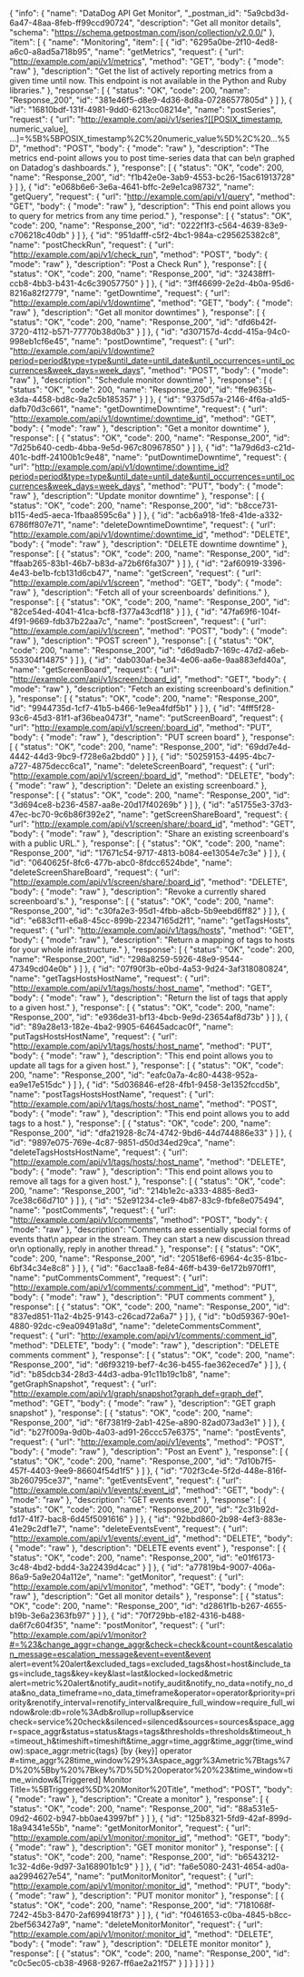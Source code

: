 {
  "info": {
    "name": "DataDog API Get Monitor",
    "_postman_id": "5a9cbd3d-6a47-48aa-8feb-ff99ccd90724",
    "description": "Get all monitor details",
    "schema": "https://schema.getpostman.com/json/collection/v2.0.0/"
  },
  "item": [
    {
      "name": "Monitoring",
      "item": [
        {
          "id": "6295a0be-2f10-4ed8-a6c0-a8ad5a718b95",
          "name": "getMetrics",
          "request": {
            "url": "http://example.com/api/v1/metrics",
            "method": "GET",
            "body": {
              "mode": "raw"
            },
            "description": "Get the list of actively reporting metrics from a given time until now. This endpoint is not available in the Python and Ruby libraries."
          },
          "response": [
            {
              "status": "OK",
              "code": 200,
              "name": "Response_200",
              "id": "381e46f5-d8e9-4d36-8d8a-07286577805d"
            }
          ]
        },
        {
          "id": "16810bdf-131f-4981-9dd0-6213cc08214e",
          "name": "postSeries",
          "request": {
            "url": "http://example.com/api/v1/series?[[POSIX_timestamp, numeric_value], ...]=%5B%5BPOSIX_timestamp%2C%20numeric_value%5D%2C%20...%5D",
            "method": "POST",
            "body": {
              "mode": "raw"
            },
            "description": "The metrics end-point allows you to post time-series data that can be\n          graphed on Datadog's dashboards."
          },
          "response": [
            {
              "status": "OK",
              "code": 200,
              "name": "Response_200",
              "id": "f1b42e0e-3ab9-4553-bc26-15ac61913728"
            }
          ]
        },
        {
          "id": "e068b6e6-3e6a-4641-bffc-2e9e1ca98732",
          "name": "getQuery",
          "request": {
            "url": "http://example.com/api/v1/query",
            "method": "GET",
            "body": {
              "mode": "raw"
            },
            "description": "This end point allows you to query for metrics from any time period."
          },
          "response": [
            {
              "status": "OK",
              "code": 200,
              "name": "Response_200",
              "id": "0222f1f3-c564-4639-83e9-c706218c40db"
            }
          ]
        },
        {
          "id": "951dafff-c5f2-4bc1-984a-c295625382c8",
          "name": "postCheckRun",
          "request": {
            "url": "http://example.com/api/v1/check_run",
            "method": "POST",
            "body": {
              "mode": "raw"
            },
            "description": "Post a Check Run"
          },
          "response": [
            {
              "status": "OK",
              "code": 200,
              "name": "Response_200",
              "id": "32438ff1-ccb8-4bb3-b431-4c6c39057750"
            }
          ]
        },
        {
          "id": "3ff46699-2e2d-4b0a-95d6-8216a82f2779",
          "name": "getDowntime",
          "request": {
            "url": "http://example.com/api/v1/downtime",
            "method": "GET",
            "body": {
              "mode": "raw"
            },
            "description": "Get all monitor downtimes"
          },
          "response": [
            {
              "status": "OK",
              "code": 200,
              "name": "Response_200",
              "id": "dfd6b42f-3720-4112-b571-77770b38d0b3"
            }
          ]
        },
        {
          "id": "d307157d-4cdd-415a-94c0-998eb1cf6e45",
          "name": "postDowntime",
          "request": {
            "url": "http://example.com/api/v1/downtime?period=period&type=type&until_date=until_date&until_occurrences=until_occurrences&week_days=week_days",
            "method": "POST",
            "body": {
              "mode": "raw"
            },
            "description": "Schedule monitor downtime"
          },
          "response": [
            {
              "status": "OK",
              "code": 200,
              "name": "Response_200",
              "id": "ffe9635b-e3da-4458-bd8c-9a2c5b185357"
            }
          ]
        },
        {
          "id": "9375d57a-2146-4f6a-a1d5-dafb70d3c661",
          "name": "getDowntimeDowntime",
          "request": {
            "url": "http://example.com/api/v1/downtime/:downtime_id",
            "method": "GET",
            "body": {
              "mode": "raw"
            },
            "description": "Get a monitor downtime"
          },
          "response": [
            {
              "status": "OK",
              "code": 200,
              "name": "Response_200",
              "id": "7d25b640-cedb-4bba-9e5d-967c80967850"
            }
          ]
        },
        {
          "id": "1a79d6d3-c21d-401c-bdff-24100b1c9e48",
          "name": "putDowntimeDowntime",
          "request": {
            "url": "http://example.com/api/v1/downtime/:downtime_id?period=period&type=type&until_date=until_date&until_occurrences=until_occurrences&week_days=week_days",
            "method": "PUT",
            "body": {
              "mode": "raw"
            },
            "description": "Update monitor downtime"
          },
          "response": [
            {
              "status": "OK",
              "code": 200,
              "name": "Response_200",
              "id": "b8cce731-b115-4ed5-aeca-1fbaa8595c6a"
            }
          ]
        },
        {
          "id": "acb6a918-1fe8-41de-a332-6786ff807e71",
          "name": "deleteDowntimeDowntime",
          "request": {
            "url": "http://example.com/api/v1/downtime/:downtime_id",
            "method": "DELETE",
            "body": {
              "mode": "raw"
            },
            "description": "DELETE downtime downtime"
          },
          "response": [
            {
              "status": "OK",
              "code": 200,
              "name": "Response_200",
              "id": "ffaab265-83b1-46b7-b83d-a72b6f6fa307"
            }
          ]
        },
        {
          "id": "2af60919-3396-4e43-be1b-fcb131d6cb47",
          "name": "getScreen",
          "request": {
            "url": "http://example.com/api/v1/screen",
            "method": "GET",
            "body": {
              "mode": "raw"
            },
            "description": "Fetch all of your screenboards' definitions."
          },
          "response": [
            {
              "status": "OK",
              "code": 200,
              "name": "Response_200",
              "id": "82ce54ed-4041-41ca-bcf8-f377a43cdf18"
            }
          ]
        },
        {
          "id": "47fa69f6-104f-4f91-9669-fdb37b22aa7c",
          "name": "postScreen",
          "request": {
            "url": "http://example.com/api/v1/screen",
            "method": "POST",
            "body": {
              "mode": "raw"
            },
            "description": "POST screen"
          },
          "response": [
            {
              "status": "OK",
              "code": 200,
              "name": "Response_200",
              "id": "d6d9adb7-169c-47d2-a6eb-553304f14875"
            }
          ]
        },
        {
          "id": "dab030af-be34-4e06-aa6e-9aa883efd40a",
          "name": "getScreenBoard",
          "request": {
            "url": "http://example.com/api/v1/screen/:board_id",
            "method": "GET",
            "body": {
              "mode": "raw"
            },
            "description": "Fetch an existing screenboard's definition."
          },
          "response": [
            {
              "status": "OK",
              "code": 200,
              "name": "Response_200",
              "id": "9944735d-1cf7-41b5-b466-1e9ea4fdf5b1"
            }
          ]
        },
        {
          "id": "4fff5f28-93c6-45d3-81f1-af36bea0473f",
          "name": "putScreenBoard",
          "request": {
            "url": "http://example.com/api/v1/screen/:board_id",
            "method": "PUT",
            "body": {
              "mode": "raw"
            },
            "description": "PUT screen board"
          },
          "response": [
            {
              "status": "OK",
              "code": 200,
              "name": "Response_200",
              "id": "69dd7e4d-4442-44d3-9bc9-f728e6a2bdd0"
            }
          ]
        },
        {
          "id": "50259153-4495-4bc7-a727-4875decc6ca1",
          "name": "deleteScreenBoard",
          "request": {
            "url": "http://example.com/api/v1/screen/:board_id",
            "method": "DELETE",
            "body": {
              "mode": "raw"
            },
            "description": "Delete an existing screenboard."
          },
          "response": [
            {
              "status": "OK",
              "code": 200,
              "name": "Response_200",
              "id": "3d694ce8-b236-4587-aa8e-20d17f40269b"
            }
          ]
        },
        {
          "id": "a51755e3-37d3-47ec-bc70-9c6b86f392e2",
          "name": "getScreenShareBoard",
          "request": {
            "url": "http://example.com/api/v1/screen/share/:board_id",
            "method": "GET",
            "body": {
              "mode": "raw"
            },
            "description": "Share an existing screenboard's with a public URL."
          },
          "response": [
            {
              "status": "OK",
              "code": 200,
              "name": "Response_200",
              "id": "17671c54-9717-4813-b084-ee13054e7c3e"
            }
          ]
        },
        {
          "id": "0640625f-8fc6-477b-abc0-8fdcc6524bde",
          "name": "deleteScreenShareBoard",
          "request": {
            "url": "http://example.com/api/v1/screen/share/:board_id",
            "method": "DELETE",
            "body": {
              "mode": "raw"
            },
            "description": "Revoke a currently shared screenboard's."
          },
          "response": [
            {
              "status": "OK",
              "code": 200,
              "name": "Response_200",
              "id": "c30fa2e3-95d1-4fbb-a8cb-5b9eebd6ff82"
            }
          ]
        },
        {
          "id": "e683cf11-e6a8-45cc-899b-22347165d2f1",
          "name": "getTagsHosts",
          "request": {
            "url": "http://example.com/api/v1/tags/hosts",
            "method": "GET",
            "body": {
              "mode": "raw"
            },
            "description": "Return a mapping of tags to hosts for your whole infrastructure."
          },
          "response": [
            {
              "status": "OK",
              "code": 200,
              "name": "Response_200",
              "id": "298a8259-5926-48e9-9544-47349cd04e0b"
            }
          ]
        },
        {
          "id": "07f90f3b-e0bd-4a53-9d24-3af318080824",
          "name": "getTagsHostsHostName",
          "request": {
            "url": "http://example.com/api/v1/tags/hosts/:host_name",
            "method": "GET",
            "body": {
              "mode": "raw"
            },
            "description": "Return the list of tags that apply to a given host."
          },
          "response": [
            {
              "status": "OK",
              "code": 200,
              "name": "Response_200",
              "id": "e936de31-bf13-4bcb-9e9d-23654af8d73b"
            }
          ]
        },
        {
          "id": "89a28e13-182e-4ba2-9905-64645adcac0f",
          "name": "putTagsHostsHostName",
          "request": {
            "url": "http://example.com/api/v1/tags/hosts/:host_name",
            "method": "PUT",
            "body": {
              "mode": "raw"
            },
            "description": "This end point allows you to update all tags for a given host."
          },
          "response": [
            {
              "status": "OK",
              "code": 200,
              "name": "Response_200",
              "id": "eafc0a7a-4c80-4438-952a-ea9e17e515dc"
            }
          ]
        },
        {
          "id": "5d036846-ef28-4fb1-9458-3e1352fccd5b",
          "name": "postTagsHostsHostName",
          "request": {
            "url": "http://example.com/api/v1/tags/hosts/:host_name",
            "method": "POST",
            "body": {
              "mode": "raw"
            },
            "description": "This end point allows you to add tags to a host."
          },
          "response": [
            {
              "status": "OK",
              "code": 200,
              "name": "Response_200",
              "id": "dfa21928-8c74-4742-9bd6-44d744886e33"
            }
          ]
        },
        {
          "id": "9897e075-769e-4c87-9851-d50d34ed29ca",
          "name": "deleteTagsHostsHostName",
          "request": {
            "url": "http://example.com/api/v1/tags/hosts/:host_name",
            "method": "DELETE",
            "body": {
              "mode": "raw"
            },
            "description": "This end point allows you to remove all tags for a given host."
          },
          "response": [
            {
              "status": "OK",
              "code": 200,
              "name": "Response_200",
              "id": "214b1e2c-a333-4885-8ed3-7ce38c66d710"
            }
          ]
        },
        {
          "id": "52e91234-c1e9-4b87-83c9-fbfe8e075494",
          "name": "postComments",
          "request": {
            "url": "http://example.com/api/v1/comments",
            "method": "POST",
            "body": {
              "mode": "raw"
            },
            "description": "Comments are essentially special forms of events that\n          appear in the stream. They can start a new discussion thread or\n          optionally, reply in another thread."
          },
          "response": [
            {
              "status": "OK",
              "code": 200,
              "name": "Response_200",
              "id": "20518ef6-6964-4c35-81bc-6bf34c34e8c8"
            }
          ]
        },
        {
          "id": "6acc1aa8-fe84-46ff-b439-6e172b970ff1",
          "name": "putCommentsComment",
          "request": {
            "url": "http://example.com/api/v1/comments/:comment_id",
            "method": "PUT",
            "body": {
              "mode": "raw"
            },
            "description": "PUT comments comment"
          },
          "response": [
            {
              "status": "OK",
              "code": 200,
              "name": "Response_200",
              "id": "837ed851-11a2-4b25-9143-c26cad72a6a7"
            }
          ]
        },
        {
          "id": "b0d59367-90e1-4880-92dc-c9ea09491a8d",
          "name": "deleteCommentsComment",
          "request": {
            "url": "http://example.com/api/v1/comments/:comment_id",
            "method": "DELETE",
            "body": {
              "mode": "raw"
            },
            "description": "DELETE comments comment"
          },
          "response": [
            {
              "status": "OK",
              "code": 200,
              "name": "Response_200",
              "id": "d6f93219-bef7-4c36-b455-fae362eced7e"
            }
          ]
        },
        {
          "id": "b85dcb34-28d3-44d3-adba-91c11b19c1b8",
          "name": "getGraphSnapshot",
          "request": {
            "url": "http://example.com/api/v1/graph/snapshot?graph_def=graph_def",
            "method": "GET",
            "body": {
              "mode": "raw"
            },
            "description": "GET graph snapshot"
          },
          "response": [
            {
              "status": "OK",
              "code": 200,
              "name": "Response_200",
              "id": "6f7381f9-2ab1-425e-a890-82ad073ad3e1"
            }
          ]
        },
        {
          "id": "b27f009a-9d0b-4a03-ad91-26ccc57e6375",
          "name": "postEvents",
          "request": {
            "url": "http://example.com/api/v1/events",
            "method": "POST",
            "body": {
              "mode": "raw"
            },
            "description": "Post an Event"
          },
          "response": [
            {
              "status": "OK",
              "code": 200,
              "name": "Response_200",
              "id": "7d10b7f5-457f-4403-9ee9-86604f54d1f5"
            }
          ]
        },
        {
          "id": "702f3c4e-5f2d-448e-816f-3b260795ce37",
          "name": "getEventsEvent",
          "request": {
            "url": "http://example.com/api/v1/events/:event_id",
            "method": "GET",
            "body": {
              "mode": "raw"
            },
            "description": "GET events event"
          },
          "response": [
            {
              "status": "OK",
              "code": 200,
              "name": "Response_200",
              "id": "2c31b92d-fd17-41f7-bac8-6d45f5091616"
            }
          ]
        },
        {
          "id": "92bbd860-2b98-4ef3-883e-41e29c2df1e7",
          "name": "deleteEventsEvent",
          "request": {
            "url": "http://example.com/api/v1/events/:event_id",
            "method": "DELETE",
            "body": {
              "mode": "raw"
            },
            "description": "DELETE events event"
          },
          "response": [
            {
              "status": "OK",
              "code": 200,
              "name": "Response_200",
              "id": "e01f6173-3c48-4bd2-bdd4-3a22439d4cac"
            }
          ]
        },
        {
          "id": "a77819b4-9007-406a-86a9-5a9e204a112e",
          "name": "getMonitor",
          "request": {
            "url": "http://example.com/api/v1/monitor",
            "method": "GET",
            "body": {
              "mode": "raw"
            },
            "description": "Get all monitor details"
          },
          "response": [
            {
              "status": "OK",
              "code": 200,
              "name": "Response_200",
              "id": "d2861f1b-b267-4655-b19b-3e6a2363fb97"
            }
          ]
        },
        {
          "id": "70f729bb-e182-4316-b488-da6f7c604f35",
          "name": "postMonitor",
          "request": {
            "url": "http://example.com/api/v1/monitor?#=%23&change_aggr=change_aggr&check=check&count=count&escalation_message=escalation_message&event=event&event alert=event%20alert&excluded_tags=excluded_tags&host=host&include_tags=include_tags&key=key&last=last&locked=locked&metric alert=metric%20alert&notify_audit=notify_audit&notify_no_data=notify_no_data&no_data_timeframe=no_data_timeframe&operator=operator&priority=priority&renotify_interval=renotify_interval&require_full_window=require_full_window&role:db=role%3Adb&rollup=rollup&service check=service%20check&silenced=silenced&sources=sources&space_aggr=space_aggr&status=status&tags=tags&thresholds=thresholds&timeout_h=timeout_h&timeshift=timeshift&time_aggr=time_aggr&time_aggr(time_window):space_aggr:metric{tags} [by {key}] operator #=time_aggr%28time_window%29%3Aspace_aggr%3Ametric%7Btags%7D%20%5Bby%20%7Bkey%7D%5D%20operator%20%23&time_window=time_window&[Triggered] Monitor Title=%5BTriggered%5D%20Monitor%20Title",
            "method": "POST",
            "body": {
              "mode": "raw"
            },
            "description": "Create a monitor"
          },
          "response": [
            {
              "status": "OK",
              "code": 200,
              "name": "Response_200",
              "id": "88a531e5-09d2-4602-b947-bb0ae43997bf"
            }
          ]
        },
        {
          "id": "125b8321-5fd9-42af-899d-18a94341e55b",
          "name": "getMonitorMonitor",
          "request": {
            "url": "http://example.com/api/v1/monitor/:monitor_id",
            "method": "GET",
            "body": {
              "mode": "raw"
            },
            "description": "GET monitor monitor"
          },
          "response": [
            {
              "status": "OK",
              "code": 200,
              "name": "Response_200",
              "id": "b6543212-1c32-4d6e-9d97-3a168901b1c9"
            }
          ]
        },
        {
          "id": "fa6e5080-2431-4654-ad0a-aa2994627e54",
          "name": "putMonitorMonitor",
          "request": {
            "url": "http://example.com/api/v1/monitor/:monitor_id",
            "method": "PUT",
            "body": {
              "mode": "raw"
            },
            "description": "PUT monitor monitor"
          },
          "response": [
            {
              "status": "OK",
              "code": 200,
              "name": "Response_200",
              "id": "7181068f-7242-45b3-8470-2af699418f73"
            }
          ]
        },
        {
          "id": "f0461653-c0ba-4845-b8cc-2bef563427a9",
          "name": "deleteMonitorMonitor",
          "request": {
            "url": "http://example.com/api/v1/monitor/:monitor_id",
            "method": "DELETE",
            "body": {
              "mode": "raw"
            },
            "description": "DELETE monitor monitor"
          },
          "response": [
            {
              "status": "OK",
              "code": 200,
              "name": "Response_200",
              "id": "c0c5ec05-cb38-4968-9267-ff6ae2a21f57"
            }
          ]
        }
      ]
    }
  ]
}